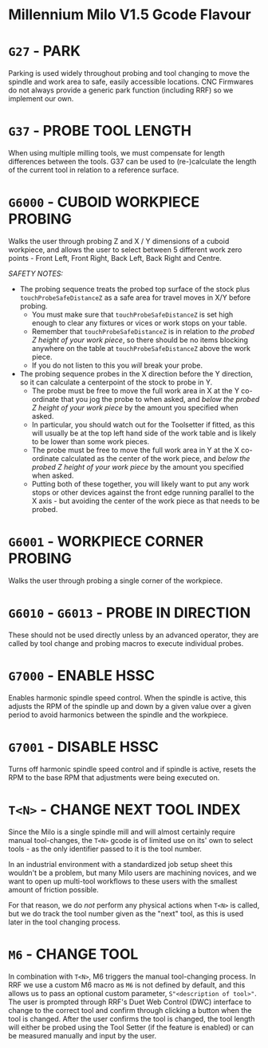 # Millennium Milo V1.5 Gcode Flavour

# `G27`   - PARK
Parking is used widely throughout probing and tool changing to move the spindle and work area to safe, easily accessible locations. CNC Firmwares do not always provide a generic park function (including RRF) so we implement our own.

# `G37`   - PROBE TOOL LENGTH
When using multiple milling tools, we must compensate for length differences between the tools. G37 can be used to (re-)calculate the length of the current tool in relation to a reference surface.

# `G6000` - CUBOID WORKPIECE PROBING
Walks the user through probing Z and X / Y dimensions of a cuboid workpiece, and allows the user to select between 5 different work zero points - Front Left, Front Right, Back Left, Back Right and Centre.

*SAFETY NOTES:*
  * The probing sequence treats the probed top surface of the stock plus `touchProbeSafeDistanceZ` as a safe area for travel moves in X/Y before probing.
    - You must make sure that `touchProbeSafeDistanceZ` is set high enough to clear any fixtures or vices or work stops on your table.
    - Remember that `touchProbeSafeDistanceZ` is in relation to _the probed Z height of your work piece_, so there should be no items blocking anywhere on the table at `touchProbeSafeDistanceZ` above the work piece.
    - If you do not listen to this you _will_ break your probe.
  * The probing sequence probes in the X direction before the Y direction, so it can calculate a centerpoint of the stock to probe in Y.
    - The probe must be free to move the full work area in X at the Y co-ordinate that you jog the probe to when asked, and _below the probed Z height of your work piece_ by the amount you specified when asked.
    - In particular, you should watch out for the Toolsetter if fitted, as this will usually be at the top left hand side of the work table and is likely to be lower than some work pieces.
    - The probe must be free to move the full work area in Y at the X co-ordinate calculated as the center of the work piece, and _below the probed Z height of your work piece_ by the amount you specified when asked.
    - Putting both of these together, you will likely want to put any work stops or other devices against the front edge running parallel to the X axis - but avoiding the center of the work piece as that needs to be probed.

# `G6001` - WORKPIECE CORNER PROBING
Walks the user through probing a single corner of the workpiece.

# `G6010` - `G6013` - PROBE IN DIRECTION
These should not be used directly unless by an advanced operator, they are called by tool change and probing macros to execute individual probes.

# `G7000` - ENABLE HSSC
Enables harmonic spindle speed control. When the spindle is active, this adjusts the RPM of the spindle up and down by a given value over a given period to avoid harmonics between the spindle and the workpiece.

# `G7001` - DISABLE HSSC
Turns off harmonic spindle speed control and if spindle is active, resets the RPM to the base RPM that adjustments were being executed on.

# `T<N>`  - CHANGE NEXT TOOL INDEX
Since the Milo is a single spindle mill and will almost certainly require manual tool-changes, the `T<N>` gcode is of limited use on its' own to select tools - as the only identifier passed to it is the tool number. 

In an industrial environment with a standardized job setup sheet this wouldn't be a problem, but many Milo users are machining novices, and we want to open up multi-tool workflows to these users with the smallest amount of friction possible.

For that reason, we do _not_ perform any physical actions when `T<N>` is called, but we do track the tool number given as the "next" tool, as this is used later in the tool changing process.

# `M6`   - CHANGE TOOL
In combination with `T<N>`, M6 triggers the manual tool-changing process. In RRF we use a custom M6 macro as `M6` is not defined by default, and this allows us to pass an optional custom parameter, `S"<description of tool>"`. The user is prompted through RRF's Duet Web Control (DWC) interface to change to the correct tool and confirm through clicking a button when the tool is changed.
After the user confirms the tool is changed, the tool length will either be probed using the Tool Setter (if the feature is enabled) or can be measured manually and input by the user.

